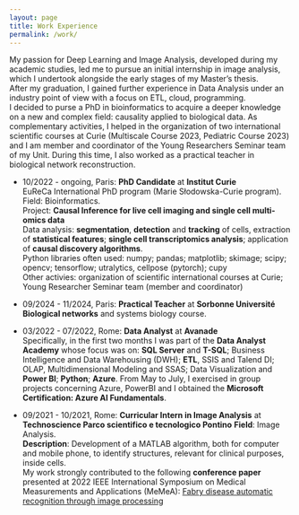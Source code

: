 ```yaml
---
layout: page
title: Work Experience
permalink: /work/
---
```


My passion for Deep Learning and Image Analysis, developed during my academic studies, led me to pursue an initial internship in image analysis, which I undertook alongside the early stages of my Master’s thesis.  
After my graduation, I gained further experience in Data Analysis under an industry point of view with a focus on ETL, cloud, programming.  
I decided to purse a PhD in bioinformatics to acquire a deeper knowledge on a new and complex field: causality applied to biological data. As complementary activities, I helped in the organization of two international scientific courses at Curie (Multiscale Course 2023, Pediatric Course 2023) and I am member and coordinator of the Young Researchers Seminar team of my Unit. During this time, I also worked as a practical teacher in biological network reconstruction. 

- 10/2022 - ongoing, Paris: **PhD Candidate** at **Institut Curie**  
EuReCa International PhD program (Marie Słodowska-Curie program).  
Field: Bioinformatics.  
Project: **Causal Inference for live cell imaging and single cell multi-omics data**  
Data analysis: **segmentation**, **detection** and **tracking** of cells, extraction of **statistical features**; **single cell transcriptomics analysis**; application of **causal discovery algorithms**.  
Python libraries often used: numpy; pandas; matplotlib; skimage; scipy; opencv; tensorflow; utralytics, cellpose (pytorch); cupy  
Other activies: organization of scientific international courses at Curie; Young Researcher Seminar team (member and coordinator)

- 09/2024 - 11/2024, Paris: **Practical Teacher** at **Sorbonne Université**
**Biological networks** and systems biology course.  

- 03/2022 - 07/2022, Rome: **Data Analyst** at **Avanade**  
Specifically, in the first two months I was part of the **Data Analyst Academy** whose focus was on:
**SQL Server** and **T-SQL**; Business Intelligence and Data Warehousing (DWH); **ETL**, SSIS and Talend DI; OLAP, Multidimensional Modeling and SSAS; Data Visualization and **Power BI**; **Python**;  **Azure**.
From May to July, I exercised in group projects concerning Azure, PowerBI and I obtained the **Microsoft Certification: Azure AI Fundamentals**.

- 09/2021 - 10/2021, Rome:  **Curricular Intern in Image Analysis** at **Technoscience Parco scientifico e tecnologico Pontino** 
**Field**: Image Analysis.  
**Description**: Development of a MATLAB algorithm, both for computer and mobile phone, to identify structures, relevant for clinical purposes, inside cells.  
My work strongly contributed to the following **conference paper** presented at 2022 IEEE International Symposium on Medical Measurements and Applications (MeMeA):
[Fabry disease automatic recognition through image processing](https://ieeexplore.ieee.org/abstract/document/9856583/)
